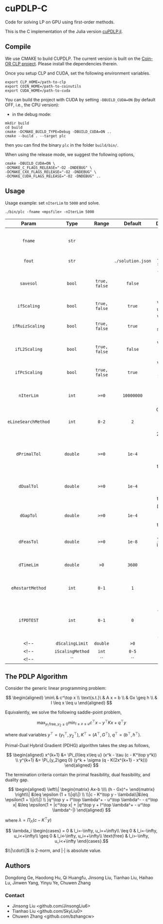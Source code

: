 # cuPDLP-C

Code for solving LP on GPU using first-order methods. 

This is the C implementation of the Julia version [cuPDLP.jl](https://github.com/jinwen-yang/cuPDLP.jl).

## Compile
We use CMAKE to build CUPDLP. The current version is built on the [Coin-OR CLP project](https://github.com/coin-or/Clp). Please install the dependencies therein.

Once you setup CLP and CUDA, set the following environment variables.

```shell
export CLP_HOME=/path-to-clp
export COIN_HOME=/path-to-coinutils
export CUDA_HOME=/path-to-cuda
```

You can build the project with CUDA by setting `-DBUILD_CUDA=ON` (by default OFF, i.e., the CPU version):

- in the debug mode:
```shell
mkdir build
cd build
cmake -DCMAKE_BUILD_TYPE=Debug -DBUILD_CUDA=ON ..
cmake --build . --target plc
```
then you can find the binary `plc` in the folder `build/bin/`.

When using the release mode, we suggest the following options,
```
cmake -DBUILD_CUDA=ON \
-DCMAKE_C_FLAGS_RELEASE="-O2 -DNDEBUG" \
-DCMAKE_CXX_FLAGS_RELEASE="-O2 -DNDEBUG" \
-DCMAKE_CUDA_FLAGS_RELEASE="-O2 -DNDEBUG" ..
```  

## Usage

Usage example: set `nIterLim` to `5000` and solve.

```shell
./bin/plc -fname <mpsfile> -nIterLim 5000
```

| Param | Type | Range | Default | Description |
|:---:|:---:|:---:|:---:|:---:|
|`fname`|`str`|` `|` `|`.mps` or `.mps.gz` file of the LP instance|
|`fout`|`str`|` `|`./solution.json`|`.json` file to save result|
|`savesol`|`bool`|`true, false`|`false`|whether to write solution to `.json` output|
|`ifScaling`|`bool`|`true, false`|`true`|Whether to use scaling|
|`ifRuizScaling`|`bool`|`true, false`|`true`|Whether to use Ruiz scaling (10 times)|
|`ifL2Scaling`|`bool`|`true, false`|`false`|Whether to use L2 scaling|
|`ifPcScaling`|`bool`|`true, false`|`true`|Whether to use Pock-Chambolle scaling|
|`nIterLim`|`int`|`>=0`|`10000000`|Maximum iteration number|
|`eLineSearchMethod`|`int`|`0-2`|`2`|Choose line search: 0-fixed, 1-Malitsky, 2-Adaptive|
|`dPrimalTol`|`double`|`>=0`|`1e-4`|Primal feasibility tolerance for termination|
|`dDualTol`|`double`|`>=0`|`1e-4`|Dual feasibility tolerance for termination|
|`dGapTol`|`double`|`>=0`|`1e-4`|Duality gap tolerance for termination|
|`dFeasTol`|`double`|`>=0`|`1e-8`|Not used yet, maybe infeasibility tolerance|
|`dTimeLim`|`double`|`>0`|`3600`|Time limit (in seconds)|
|`eRestartMethod`|`int`|`0-1`|`1`|Choose restart: 0-none, 1-GPU|
|`ifPDTEST`|`int`|`0-1`|`0`|Choose whether to use PDTEST: 0-PDHG, 1-PDTEST|
<!-- |`dScalingLimit`|`double`|`>0`|`1`|Maybe to control scaling magnitude| -->
<!-- |`iScalingMethod`|`int`|`0-5`|`0`|Which scaling to use: 0-Column, 1-Row, 2-Col&Row, 3-Ruiz, 4-Col&Row&Obj, 5-Ruiz| -->
<!-- |``|``|``|``|| -->





## The PDLP Algorithm
Consider the generic linear programming problem:

$$
\begin{aligned}
\min\ & c^\top x \\
\text{s.t.}\ & A x = b \\
& Gx \geq h \\
& l \leq x \leq u
\end{aligned}
$$

Equivalently, we solve the following saddle-point problem,

$$
\max_{y_1\,\text{free}, y_2\geq 0}\min_{l\leq x\leq u}c^\top x - y^\top Kx + q^\top y
$$

where dual variables $y^\top=(y_1^\top, y_2^\top)$, $K^\top = (A^\top, G^\top)$, $q^\top=(b^\top, h^\top)$.

Primal-Dual Hybrid Gradient (PDHG) algorithm takes the step as follows,

$$
\begin{aligned}
x^{k+1} &= \Pi_{l\leq x\leq u} (x^k - \tau (c - K^\top y^k)) \\
y^{k+1} &= \Pi_{y_2\geq 0} (y^k + \sigma (q - K(2x^{k+1} - x^k)))
\end{aligned}
$$

The termination criteria contain the primal feasibility, dual feasibility, and duality gap.

$$
\begin{aligned}
\left\\| \begin{matrix} Ax-b \\\\ (h - Gx)^+ \end{matrix} \right\\| &\leq \epsilon (1 + \\|q\\|) \\
\\|c - K^\top y - \lambda\\|&\leq \epsilon(1 + \\|c\\|) \\
|q^\top y + l^\top \lambda^+ - u^\top \lambda^- - c^\top x| &\leq \epsilon(1 + |c^\top x| + |q^\top y + l^\top \lambda^+ - u^\top \lambda^-|)
\end{aligned}
$$

where $\lambda = \Pi_\Lambda(c - K^\top y)$

$$
\lambda_i \begin{cases} = 0 & l_i=-\infty, u_i=+\infty\\
\leq 0 & l_i=-\infty, u_i<+\infty\\ 
\geq 0 & l_i<-\infty, u_i=+\infty\\ 
\text{free} & l_i>-\infty, u_i<+\infty  \end{cases}.$$

$\\|\cdot\\|$ is 2-norm, and $|\cdot|$ is absolute value.

## Authors

Dongdong Ge, Haodong Hu, Qi Huangfu, Jinsong Liu, Tianhao Liu, Haihao Lu, Jinwen Yang, Yinyu Ye, Chuwen Zhang

### Contact
- Jinsong Liu  <github.com/JinsongLiu6>
- Tianhao Liu  <github.com/SkyLiu0>
- Chuwen Zhang <github.com/bzhangcw>
